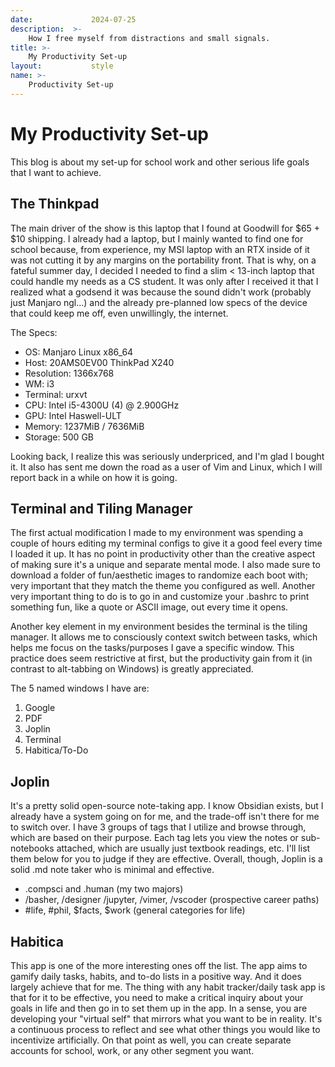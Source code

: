 ```yaml
---
date:             2024-07-25
description:  >-
    How I free myself from distractions and small signals.
title: >-
    My Productivity Set-up
layout:           style
name: >-
    Productivity Set-up
---
```


# My Productivity Set-up

This blog is about my set-up for school work and other serious life goals that I want to achieve.

## The Thinkpad

The main driver of the show is this laptop that I found at Goodwill for $65 + $10 shipping. I already had a laptop, but I mainly wanted to find one for school because, from experience, my MSI laptop with an RTX inside of it was not cutting it by any margins on the portability front. That is why, on a fateful summer day, I decided I needed to find a slim < 13-inch laptop that could handle my needs as a CS student. It was only after I received it that I realized what a godsend it was because the sound didn't work (probably just Manjaro ngl...) and the already pre-planned low specs of the device that could keep me off, even unwillingly, the internet. 

The Specs:
* OS: Manjaro Linux x86_64
* Host: 20AMS0EV00 ThinkPad X240 
* Resolution: 1366x768
* WM: i3
* Terminal: urxvt
* CPU: Intel i5-4300U (4) @ 2.900GHz
* GPU: Intel Haswell-ULT 
* Memory: 1237MiB / 7636MiB
* Storage: 500 GB

Looking back, I realize this was seriously underpriced, and I'm glad I bought it. It also has sent me down the road as a user of Vim and Linux, which I will report back in a while on how it is going.

## Terminal and Tiling Manager

The first actual modification I made to my environment was spending a couple of hours editing my terminal configs to give it a good feel every time I loaded it up. It has no point in productivity other than the creative aspect of making sure it's a unique and separate mental mode. I also made sure to download a folder of fun/aesthetic images to randomize each boot with; very important that they match the theme you configured as well. Another very important thing to do is to go in and customize your .bashrc to print something fun, like a quote or ASCII image, out every time it opens.

Another key element in my environment besides the terminal is the tiling manager. It allows me to consciously context switch between tasks, which helps me focus on the tasks/purposes I gave a specific window. This practice does seem restrictive at first, but the productivity gain from it (in contrast to alt-tabbing on Windows) is greatly appreciated.

The 5 named windows I have are:
1. Google
2. PDF
3. Joplin
4. Terminal
5. Habitica/To-Do

## Joplin

It's a pretty solid open-source note-taking app. I know Obsidian exists, but I already have a system going on for me, and the trade-off isn't there for me to switch over. I have 3 groups of tags that I utilize and browse through, which are based on their purpose. Each tag lets you view the notes or sub-notebooks attached, which are usually just textbook readings, etc. I'll list them below for you to judge if they are effective. Overall, though, Joplin is a solid .md note taker who is minimal and effective.

* .compsci and .human (my two majors)
* /basher, /designer /jupyter, /vimer, /vscoder (prospective career paths)
* #life, #phil, $facts, $work (general categories for life)

## Habitica

This app is one of the more interesting ones off the list. The app aims to gamify daily tasks, habits, and to-do lists in a positive way. And it does largely achieve that for me. The thing with any habit tracker/daily task app is that for it to be effective, you need to make a critical inquiry about your goals in life and then go in to set them up in the app. In a sense, you are developing your "virtual self" that mirrors what you want to be in reality. It's a continuous process to reflect and see what other things you would like to incentivize artificially. On that point as well, you can create separate accounts for school, work, or any other segment you want. 
